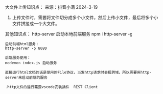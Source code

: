 <!--
 * @Author: liqkm liqkm@yonyou.com
 * @Date: 2024-05-29 17:31:30
 * @LastEditors: liqkm liqkm@yonyou.com
 * @LastEditTime: 2024-05-29 17:32:29
 * @FilePath: \bitfileupload\ReadMe.md
 * @Description: 这是默认设置,请设置`customMade`, 打开koroFileHeader查看配置 进行设置: https://github.com/OBKoro1/koro1FileHeader/wiki/%E9%85%8D%E7%BD%AE
-->
大文件上传知识点：
来源：抖音小满 2024-3-19
1. 上传文件时，需要将文件切分成多个小文件，然后上传小文件，最后将多个小文件拼接成一个大文件。

其他知识点：
    http-server 启动本地前端服务 npm i http-server -g

    启动前端html服务：
    http-server -p 8080

    后端服务使用：
    nodemon index.js 启动服务

    直接运行html文档的话是使用的File协议，当发http请求时会报跨域，所以需要用http-server来启动前端的服务

    .http文件的运行需要vscode安装插件  REST Client 